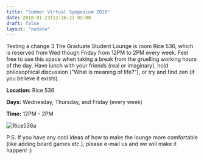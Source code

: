 ```yaml
---
title: "Summer Virtual Symposium 2020"
date: 2018-01-23T12:36:21-05:00
draft: false
layout: "nodate"
---
```

Testing a change 3
The Graduate Student Lounge is room Rice 536, which is reserved from Wed though Friday from 12PM to 2PM every week. Feel free to use this space when taking a break from the gruelling working hours of the day. Have lunch with your friends (real or imaginary), hold philosophical discussion ("What is meaning of life?"), or try and find zen (if you believe it exists). 

**Location:** Rice 536


**Days:** Wednesday, Thursday, and Friday (every week)


**Time:** 12PM - 2PM

![Rice536a](/images/Rice536a.jpg)

P.S. If you have any cool ideas of how to make the lounge more comfortable (like adding board games etc.), please e-mail us and we will make it happen! :) 
